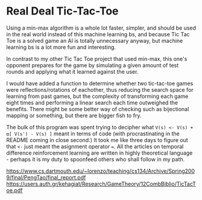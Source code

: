 # Real Deal Tic-Tac-Toe
 
Using a min-max algorithm is a whole lot faster, simpler, and should be used in the real world instead of this machine learning bs,  and because Tic Tac Toe is a solved game an AI is totally unnecessary anyway, but machine learning bs is a lot more fun and interesting.

In contrast to my other Tic Tac Toe project that used min-max, this one's opponent prepares for the game by simulating a given amount of test rounds and applying what it learned against the user.

I would have added a function to determine whether two tic-tac-toe games were reflections/rotations of eachother, thus reducing the search space for learning from past games, but the complexity of transforming each game eight times and performing a linear search each time outweighed the benefits. There might be some better way of checking such as bijectional mapping or something, but there are bigger fish to fry.

The bulk of this program was spent trying to decipher what `V(s) <- V(s) + α[ V(s') - V(s) ]` meant in terms of code (with procrastinating in the README coming in close second.) It took me like three days to figure out that `<-` just meant the asignment operator `=`. All the articles on temporal difference reinforcement learning are written in highly theoretical language - perhaps it is my duty to spoonfeed others who shall follow in my path.



https://www.cs.dartmouth.edu/~lorenzo/teaching/cs134/Archive/Spring2009/final/PengTao/final_report.pdf  
https://users.auth.gr/kehagiat/Research/GameTheory/12CombBiblio/TicTacToe.pdf  
